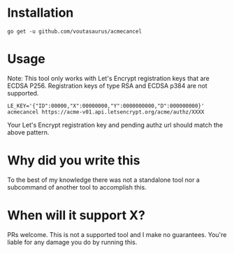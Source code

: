# Installation

	go get -u github.com/voutasaurus/acmecancel

# Usage

Note: This tool only works with Let's Encrypt registration keys that are ECDSA P256. Registration keys of type RSA and ECDSA p384 are not supported.


	LE_KEY='{"ID":00000,"X":00000000,"Y":0000000000,"D":000000000}' acmecancel https://acme-v01.api.letsencrypt.org/acme/authz/XXXX


Your Let's Encrypt registration key and pending authz url should match the above pattern.

# Why did you write this

To the best of my knowledge there was not a standalone tool nor a subcommand of another tool to accomplish this.

# When will it support X?

PRs welcome. This is not a supported tool and I make no guarantees. You're liable for any damage you do by running this.
